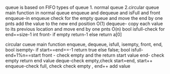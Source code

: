 queue is based on FIFO
types of queue 1. normal queue 2.circular queue
main function in normal queue
enqueue and dequeue and isFull and front
enqueue-in enqueue check for the empty queue and move the end by one pnts add the value to the new end position O(1)
dequeue- copy each value to its previous location and move end by one pnts O(n)
bool isfull-check for end==size-1
int front- if empty return-1 else return a[0]

circular cueue 
main function enqueue, dequeue, isfull, isempty, front, end, 
bool isempty- if start==end==-1 return true else false;
bool isfull- end+1%n==start
front - check empty and the return start value
end- check empty return end value
deque-check empty,check start=end, start++
enqueue-check full, check check empty , end++ add value
